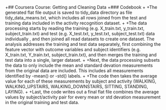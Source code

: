 +## Coursera Course: Getting and Cleaning Data 
+### Codebook 
+ 
+The generated flat file output is saved to tidy_data directory as file tidy_data_means.txt, which includes all rows joined from the test and training data included in the activity recognition dataset. 
+ 
+The data processing starts by reading the training (e.g. X_train.txt, y_train.txt, subject_train.txt) and test (e.g. X_test.txt, y_test.txt, subject_test.txt) data individually , and then joined all read datasets to create one dataset. The analysis addresses the training and test data separately, first combining the feature vector with outcome variables and subject identifiers (e.g. X_train.txt, Y_train.txt, subject_train.txt), and then merges the training and test data into a single, larger dataset. 
+ 
+Next, the data processing subsets the data to only include the mean and standard devation measurements from the original data are included. This includes all measurements identified by -mean() or -std() labels. 
+ 
+The code then takes the average value for each of these measurements by subject and activity (WALKING, WALKING_UPSTAIRS, WALKING_DOWNSTAIRS, SITTING, STANDING, LAYING). 
+ 
+Last, the code writes out a final flat file combines the average values by subject/activity pair for every mean or std devation measurement in the original training and test data. 
